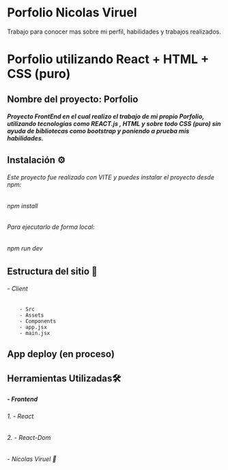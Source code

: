 # Porfolio Nicolas Viruel
Trabajo para conocer mas sobre mi perfil, habilidades y trabajos realizados.

# Porfolio utilizando React + HTML + CSS (puro)

## Nombre del proyecto: Porfolio

#####  Proyecto FrontEnd en el cual realizo el trabajo de mi propio Porfolio, utilizando tecnologias como REACT.js , HTML y sobre todo CSS (puro) sin ayuda de bibliotecas como bootstrap y poniendo a prueba mis habilidades.

## Instalación ⚙️ 

###### Este proyecto fue realizado con VITE y puedes instalar el proyecto desde npm:

###### npm install

###### Para ejecutarlo de forma local:

###### npm run dev

## Estructura del sitio :t-rex:

###### - Client
        - Src
        - Assets
        - Components
        - app.jsx
        - main.jsx


## App deploy (en proceso)



## Herramientas Utilizadas🛠️

##### - Frontend
###### 1. - React
###### 2. - React-Dom


###### - Nicolas Viruel :baby_chick:
